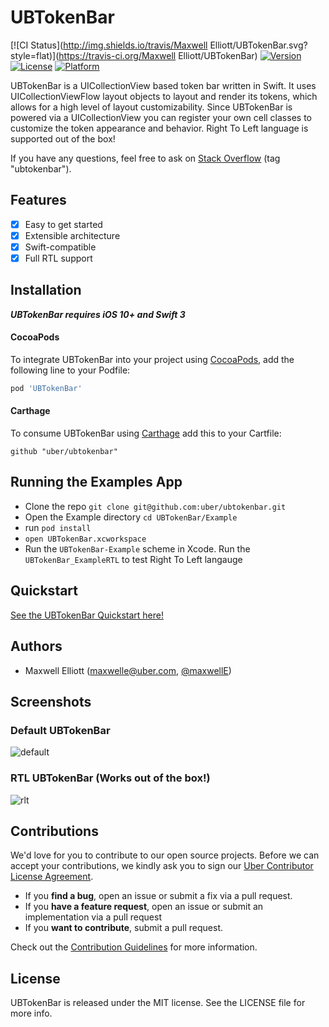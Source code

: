 # UBTokenBar

[![CI Status](http://img.shields.io/travis/Maxwell Elliott/UBTokenBar.svg?style=flat)](https://travis-ci.org/Maxwell Elliott/UBTokenBar)
[![Version](https://img.shields.io/cocoapods/v/UBTokenBar.svg?style=flat)](http://cocoapods.org/pods/UBTokenBar)
[![License](https://img.shields.io/cocoapods/l/UBTokenBar.svg?style=flat)](http://cocoapods.org/pods/UBTokenBar)
[![Platform](https://img.shields.io/cocoapods/p/UBTokenBar.svg?style=flat)](http://cocoapods.org/pods/UBTokenBar)

UBTokenBar is a UICollectionView based token bar written in Swift. It uses UICollectionViewFlow layout objects to layout and render its tokens, which allows for a high level of layout customizability. Since UBTokenBar is powered via a UICollectionView you can register your own cell classes to customize the token appearance and behavior. Right To Left language is supported out of the box!

If you have any questions, feel free to ask on [Stack Overflow](http://stackoverflow.com/questions/tagged/ubtokenbar) (tag "ubtokenbar").

## Features

- [x] Easy to get started
- [x] Extensible architecture
- [x] Swift-compatible
- [x] Full RTL support

## Installation

**_UBTokenBar requires iOS 10+ and Swift 3_**

#### CocoaPods

To integrate UBTokenBar into your project using [CocoaPods](http://cocoapods.org), add the following line to your Podfile:

```ruby
pod 'UBTokenBar'
```

#### Carthage

To consume UBTokenBar using [Carthage](https://github.com/Carthage/Carthage) add this to your Cartfile:

```
github "uber/ubtokenbar"
```

## Running the Examples App

* Clone the repo `git clone git@github.com:uber/ubtokenbar.git`
* Open the Example directory `cd UBTokenBar/Example`
* run `pod install`
* `open UBTokenBar.xcworkspace`
* Run the `UBTokenBar-Example` scheme in Xcode. Run the `UBTokenBar_ExampleRTL` to test Right To Left langauge

## Quickstart

[See the UBTokenBar Quickstart here!](https://github.com/maxwellE/UBTokenBar/wiki/Quickstart)

## Authors

* Maxwell Elliott (maxwelle@uber.com, [@maxwellE](https://github.com/maxwellE))

## Screenshots

### Default UBTokenBar

![default](https://uber.box.com/shared/static/we2u789mbwsufkgust3ikcjejh66v0td.gif)

### RTL UBTokenBar (Works out of the box!)

![rlt](https://uber.box.com/shared/static/lzu8afq7km422ehbh013pv994fbg7xls.gif)

## Contributions

We'd love for you to contribute to our open source projects. Before we can accept your contributions, we kindly ask you to sign our [Uber Contributor License Agreement](https://docs.google.com/a/uber.com/forms/d/1pAwS_-dA1KhPlfxzYLBqK6rsSWwRwH95OCCZrcsY5rk/viewform).

- If you **find a bug**, open an issue or submit a fix via a pull request.
- If you **have a feature request**, open an issue or submit an implementation via a pull request
- If you **want to contribute**, submit a pull request.

Check out the [Contribution Guidelines](https://github.com/uber/UBTokenBar/wiki/Contribution-Guidelines) for more information.

## License

UBTokenBar is released under the MIT license. See the LICENSE file for more info.

